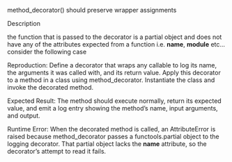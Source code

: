 method_decorator() should preserve wrapper assignments

Description

the function that is passed to the decorator is a partial object and does not have any of the attributes expected from a function i.e. __name__, __module__ etc...
consider the following case

Reproduction:
Define a decorator that wraps any callable to log its name, the arguments it was called with, and its return value. Apply this decorator to a method in a class using method_decorator. Instantiate the class and invoke the decorated method.

Expected Result:
The method should execute normally, return its expected value, and emit a log entry showing the method’s name, input arguments, and output.

Runtime Error:
When the decorated method is called, an AttributeError is raised because method_decorator passes a functools.partial object to the logging decorator. That partial object lacks the __name__ attribute, so the decorator’s attempt to read it fails.